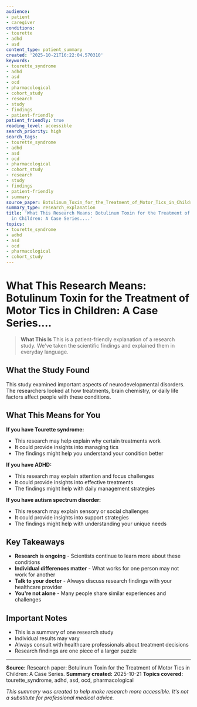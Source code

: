 ```yaml
---
audience:
- patient
- caregiver
conditions:
- tourette
- adhd
- asd
content_type: patient_summary
created: '2025-10-21T16:22:04.570310'
keywords:
- tourette_syndrome
- adhd
- asd
- ocd
- pharmacological
- cohort_study
- research
- study
- findings
- patient-friendly
patient_friendly: true
reading_level: accessible
search_priority: high
search_tags:
- tourette_syndrome
- adhd
- asd
- ocd
- pharmacological
- cohort_study
- research
- study
- findings
- patient-friendly
- summary
source_paper: Botulinum_Toxin_for_the_Treatment_of_Motor_Tics_in_Children_A_Case_Series.md
summary_type: research_explanation
title: 'What This Research Means: Botulinum Toxin for the Treatment of Motor Tics
  in Children: A Case Series....'
topics:
- tourette_syndrome
- adhd
- asd
- ocd
- pharmacological
- cohort_study
---
```


# What This Research Means: Botulinum Toxin for the Treatment of Motor Tics in Children: A Case Series....

> **What This Is**
> This is a patient-friendly explanation of a research study. We've taken the scientific findings and explained them in everyday language.

## What the Study Found

This study examined important aspects of neurodevelopmental disorders. The researchers looked at how treatments, brain chemistry, or daily life factors affect people with these conditions.

## What This Means for You

**If you have Tourette syndrome:**
- This research may help explain why certain treatments work
- It could provide insights into managing tics
- The findings might help you understand your condition better

**If you have ADHD:**
- This research may explain attention and focus challenges
- It could provide insights into effective treatments
- The findings might help with daily management strategies

**If you have autism spectrum disorder:**
- This research may explain sensory or social challenges
- It could provide insights into support strategies
- The findings might help with understanding your unique needs

## Key Takeaways

- **Research is ongoing** - Scientists continue to learn more about these conditions
- **Individual differences matter** - What works for one person may not work for another
- **Talk to your doctor** - Always discuss research findings with your healthcare provider
- **You're not alone** - Many people share similar experiences and challenges

## Important Notes

- This is a summary of one research study
- Individual results may vary
- Always consult with healthcare professionals about treatment decisions
- Research findings are one piece of a larger puzzle

---

**Source:** Research paper: Botulinum Toxin for the Treatment of Motor Tics in Children: A Case Series.
**Summary created:** 2025-10-21
**Topics covered:** tourette_syndrome, adhd, asd, ocd, pharmacological

*This summary was created to help make research more accessible. It's not a substitute for professional medical advice.*
